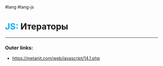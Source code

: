 #lang #lang-js
# <font color="#00b0f0">JS:</font> Итераторы
---
### Outer links:
- https://metanit.com/web/javascript/14.1.php